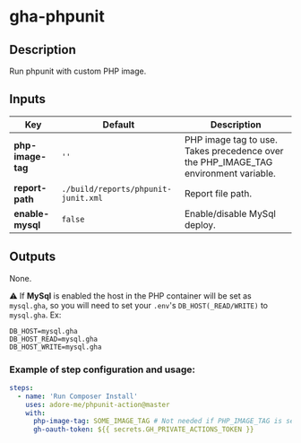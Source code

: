 # gha-phpunit

## Description
Run phpunit with custom PHP image.

## Inputs
| Key                | Default                             | Description                                                                         |
|--------------------|-------------------------------------|-------------------------------------------------------------------------------------|
| **php-image-tag**  | `''`                                | PHP image tag to use. Takes precedence over the PHP_IMAGE_TAG environment variable. |
| **report-path**    | `./build/reports/phpunit-junit.xml` | Report file path.                                                                   |
| **enable-mysql**   | `false`                             | Enable/disable MySql deploy.                                                        |

## Outputs
None.

⚠ If **MySql** is enabled the host in the PHP container will be set as `mysql.gha`, so you will need to set your `.env`'s `DB_HOST(_READ/WRITE)` to `mysql.gha`.
Ex:
```
DB_HOST=mysql.gha
DB_HOST_READ=mysql.gha
DB_HOST_WRITE=mysql.gha
```


### Example of step configuration and usage:
```yaml
steps:
  - name: 'Run Composer Install'
    uses: adore-me/phpunit-action@master
    with:
      php-image-tag: SOME_IMAGE_TAG # Not needed if PHP_IMAGE_TAG is set.
      gh-oauth-token: ${{ secrets.GH_PRIVATE_ACTIONS_TOKEN }}
```
